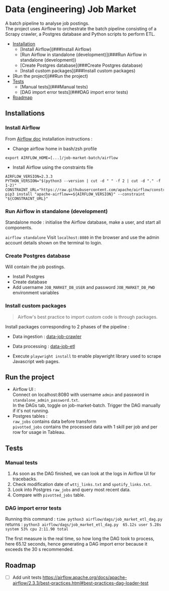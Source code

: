 # Data (engineering) Job Market

A batch pipeline to analyse job postings.<br>
The project uses Airflow to orchestrate the batch pipeline consisting of a Scrapy crawler, a Postgres database and Python scripts to perform ETL.

- [Installation](##Installations)
  - [Install Airflow](###Install Airflow)
  - [Run Airflow in standalone (development)](###Run Airflow in standalone (development))
  - [Create Postgres database](###Create Postgres database)
  - [Install custom packages](###Install custom packages)
- [Run the project](##Run the project)
- [Tests](##Tests)
  - [Manual tests](###Manual tests)
  - [DAG import error tests](###DAG import error tests)
- [Roadmap](##Roadmap)

## Installations
### Install Airflow

From [Airflow doc](https://airflow.apache.org/docs/apache-airflow/stable/installation/installing-from-pypi.html) installation instructions :

- Change airflow home in bash/zsh profile

```export AIRFLOW_HOME=[...]/job-market-batch/airflow```

- Install Airflow using the constraints file

```
AIRFLOW_VERSION=2.3.3
PYTHON_VERSION="$(python3 --version | cut -d " " -f 2 | cut -d "." -f 1-2)"
CONSTRAINT_URL="https://raw.githubusercontent.com/apache/airflow/constraints-${AIRFLOW_VERSION}/constraints-${PYTHON_VERSION}.txt"
pip3 install "apache-airflow==${AIRFLOW_VERSION}" --constraint "${CONSTRAINT_URL}"
```

### Run Airflow in standalone (development)
Standalone mode : initialise the Airflow database, make a user, and start all components.

```airflow standalone```
Visit `localhost:8080` in the browser and use the admin account details shown on the terminal to login.

### Create Postgres database

Will contain the job postings.
- Install Postgres
- Create database
- Add username `JOB_MARKET_DB_USER` and password `JOB_MARKET_DB_PWD` environment variables 

### Install custom packages

> Airflow's best practice to import custom code is through packages.

Install packages corresponding to 2 phases of the pipeline :
- Data ingestion : [data-job-crawler](https://pypi.org/project/data-job-crawler/)
- Data processing : [data-job-etl](https://pypi.org/project/data-job-etl/)

- Execute `playwright install` to enable playwright library used to scrape Javascript web pages.

## Run the project

- Airflow UI :<br>
Connect on localhost:8080 with username `admin` and password in `standalone_admin_password.txt`.<br> 
In the DAGs tab, toggle on job-market-batch. Trigger the DAG manually if it's not running.
- Postgres tables :<br> `raw_jobs` contains data before transform<br> `pivotted_jobs` contains the processed data with 1 skill per job and per row for usage in Tableau.

## Tests

### Manual tests

1. As soon as the DAG finished, we can look at the logs in Airflow UI for tracebacks.
2. Check modification date of `wttj_links.txt` and `spotify_links.txt`.
3. Look into Postgres `raw_jobs` and query most recent data.
4. Compare with `pivotted_jobs` table.

### DAG import error tests

Running this command : `time python3 airflow/dags/job_market_etl_dag.py`
returns : `python3 airflow/dags/job_market_etl_dag.py  65.12s user 5.28s system 53% cpu 2:11.90 total`

The first measure is the real time, so how long the DAG took to process, here 65.12 seconds, hence generating a DAG import error because it exceeds the 30 s recommended.


## Roadmap

- [ ] Add unit tests https://airflow.apache.org/docs/apache-airflow/2.3.3/best-practices.html#best-practices-dag-loader-test
